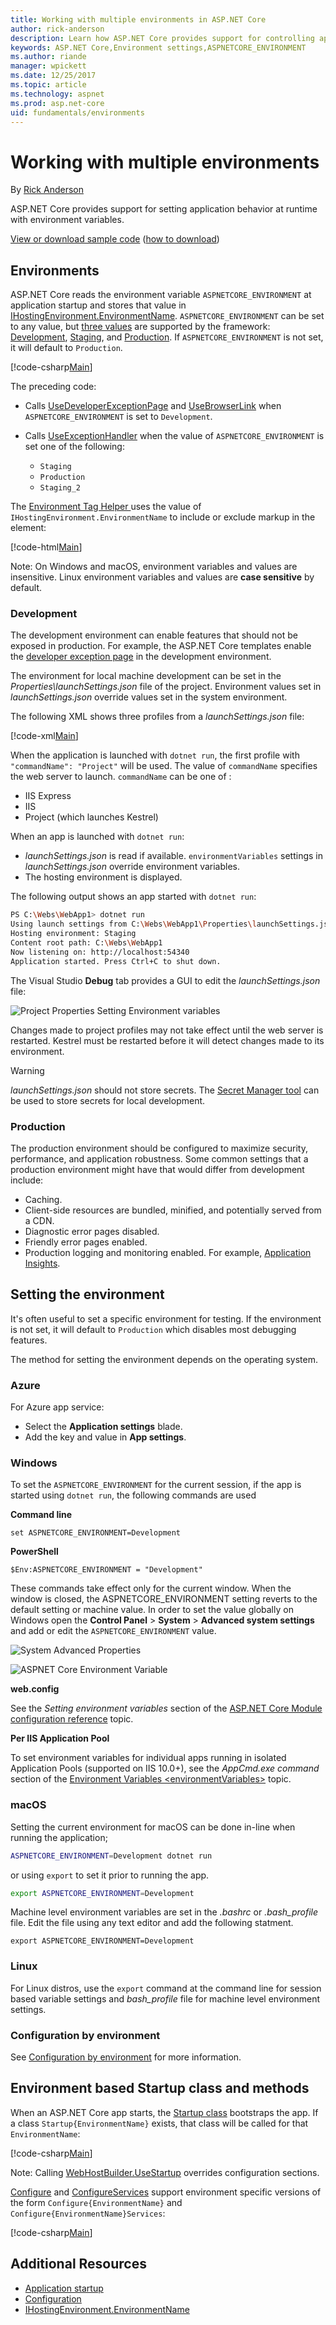 ```yaml
---
title: Working with multiple environments in ASP.NET Core
author: rick-anderson
description: Learn how ASP.NET Core provides support for controlling app behavior across multiple environments.
keywords: ASP.NET Core,Environment settings,ASPNETCORE_ENVIRONMENT
ms.author: riande
manager: wpickett
ms.date: 12/25/2017
ms.topic: article
ms.technology: aspnet
ms.prod: asp.net-core
uid: fundamentals/environments
---
```

# Working with multiple environments

By [Rick Anderson](https://twitter.com/RickAndMSFT)

ASP.NET Core provides support for setting application behavior at runtime with environment variables.

[View or download sample code](https://github.com/aspnet/Docs/tree/master/aspnetcore/fundamentals/environments/sample) ([how to download](xref:tutorials/index#how-to-download-a-sample))

## Environments

ASP.NET Core reads the environment variable `ASPNETCORE_ENVIRONMENT` at application startup and stores that value in [IHostingEnvironment.EnvironmentName](https://docs.microsoft.com/dotnet/api/microsoft.aspnetcore.hosting.ihostingenvironment.environmentname?view=aspnetcore-2.0#Microsoft_AspNetCore_Hosting_IHostingEnvironment_EnvironmentName). `ASPNETCORE_ENVIRONMENT` can be set to any value, but [three values](https://docs.microsoft.com/dotnet/api/microsoft.aspnetcore.hosting.environmentname?view=aspnetcore-2.0) are supported by the framework: [Development](https://docs.microsoft.com/dotnet/api/microsoft.aspnetcore.hosting.environmentname.development?view=aspnetcore-2.0), [Staging](https://docs.microsoft.com/dotnet/api/microsoft.aspnetcore.hosting.environmentname.staging?view=aspnetcore-2.0), and [Production](https://docs.microsoft.com/dotnet/api/microsoft.aspnetcore.hosting.environmentname.production?view=aspnetcore-2.0). If `ASPNETCORE_ENVIRONMENT` is not set, it will default to `Production`.

[!code-csharp[Main](environments/sample/WebApp1/Startup.cs?name=snippet)]

The preceding code:

* Calls [UseDeveloperExceptionPage](https://docs.microsoft.com/dotnet/api/microsoft.aspnetcore.builder.developerexceptionpageextensions.usedeveloperexceptionpage?view=aspnetcore-2.0#Microsoft_AspNetCore_Builder_DeveloperExceptionPageExtensions_UseDeveloperExceptionPage_Microsoft_AspNetCore_Builder_IApplicationBuilder_) and [UseBrowserLink](https://docs.microsoft.com/dotnet/api/microsoft.aspnetcore.builder.browserlinkextensions.usebrowserlink?view=aspnetcore-2.0#Microsoft_AspNetCore_Builder_BrowserLinkExtensions_UseBrowserLink_Microsoft_AspNetCore_Builder_IApplicationBuilder_) when `ASPNETCORE_ENVIRONMENT` is set to `Development`.
* Calls [UseExceptionHandler](https://docs.microsoft.com/dotnet/api/microsoft.aspnetcore.builder.exceptionhandlerextensions.useexceptionhandler?view=aspnetcore-2.0#Microsoft_AspNetCore_Builder_ExceptionHandlerExtensions_UseExceptionHandler_Microsoft_AspNetCore_Builder_IApplicationBuilder_) when the value of `ASPNETCORE_ENVIRONMENT` is set one of the following:

    * `Staging`
    * `Production`
    * `Staging_2`

The [Environment Tag Helper ](xref:mvc/views/tag-helpers/builtin-th/environment-tag-helper) uses the value of `IHostingEnvironment.EnvironmentName` to include or exclude markup in the element:

[!code-html[Main](environments/sample/WebApp1/Pages/About.cshtml)]

Note: On Windows and macOS, environment variables and values are insensitive. Linux environment variables and values are **case sensitive** by default.

### Development

The development environment can enable features that should not be exposed in production. For example, the ASP.NET Core templates enable the [developer exception page](xref:fundamentals/error-handling#the-developer-exception-page) in the development environment.

The environment for local machine development can be set in the *Properties\launchSettings.json* file of the project. Environment values set in *launchSettings.json* override values set in the system environment.

The following XML shows three profiles from a *launchSettings.json* file:

[!code-xml[Main](environments/sample/WebApp1/Properties/launchSettings.json?highlight=10,11,18,26)]

When the application is launched with `dotnet run`, the first profile with `"commandName": "Project"` will be used. The value of `commandName` specifies the web server to launch. `commandName` can be one of :

* IIS Express
* IIS
* Project (which launches Kestrel)

When an app is launched with `dotnet run`:

* *launchSettings.json* is read if available. `environmentVariables` settings in *launchSettings.json* override environment variables.
* The hosting environment is displayed.


The following output shows an app started with `dotnet run`:
```bash
PS C:\Webs\WebApp1> dotnet run
Using launch settings from C:\Webs\WebApp1\Properties\launchSettings.json...
Hosting environment: Staging
Content root path: C:\Webs\WebApp1
Now listening on: http://localhost:54340
Application started. Press Ctrl+C to shut down.
```

The Visual Studio **Debug** tab provides a GUI to edit the *launchSettings.json* file:

![Project Properties Setting Environment variables](environments/_static/project-properties-debug.png)

Changes made to project profiles may not take effect until the web server is restarted. Kestrel must be restarted before it will detect changes made to its environment.

>[!WARNING]
> *launchSettings.json* should not store secrets. The [Secret Manager tool](xref:security/app-secrets) can be used to store secrets for local development.

### Production

The production environment should be configured to maximize security, performance, and application robustness. Some common settings that a production environment might have that would differ from development include:

* Caching.
* Client-side resources are bundled, minified, and potentially served from a CDN.
* Diagnostic error pages disabled.
* Friendly error pages enabled.
* Production logging and monitoring enabled. For example, [Application Insights](https://azure.microsoft.com/documentation/articles/app-insights-asp-net-five/).

## Setting the environment

It's often useful to set a specific environment for testing. If the environment is not set, it will default to `Production` which disables most debugging features.

The method for setting the environment depends on the operating system.

### Azure

For Azure app service:

* Select the **Application settings** blade.
* Add the key and value in **App settings**.


### Windows
To set the `ASPNETCORE_ENVIRONMENT` for the current session, if the app is started using `dotnet run`, the following commands are used

**Command line**
```
set ASPNETCORE_ENVIRONMENT=Development
```
**PowerShell**
```
$Env:ASPNETCORE_ENVIRONMENT = "Development"
```

These commands take effect only for the current window. When the window is closed, the ASPNETCORE_ENVIRONMENT setting reverts to the default setting or machine value. In order to set the value globally on Windows open the **Control Panel** > **System** > **Advanced system settings** and add or edit the `ASPNETCORE_ENVIRONMENT` value.

![System Advanced Properties](environments/_static/systemsetting_environment.png)

![ASPNET Core Environment Variable](environments/_static/windows_aspnetcore_environment.png)


**web.config**

See the *Setting environment variables* section of the [ASP.NET Core Module configuration reference](xref:host-and-deploy/aspnet-core-module#setting-environment-variables) topic.

**Per IIS Application Pool**

To set environment variables for individual apps running in isolated Application Pools (supported on IIS 10.0+), see the *AppCmd.exe command* section of the [Environment Variables \<environmentVariables>](/iis/configuration/system.applicationHost/applicationPools/add/environmentVariables/#appcmdexe) topic.

### macOS
Setting the current environment for macOS can be done in-line when running the application;

```bash
ASPNETCORE_ENVIRONMENT=Development dotnet run
```
or using `export` to set it prior to running the app.

```bash
export ASPNETCORE_ENVIRONMENT=Development
```
Machine level environment variables are set in the *.bashrc* or *.bash_profile* file. Edit the file using any text editor and add the following statment.

```
export ASPNETCORE_ENVIRONMENT=Development
```

### Linux
For Linux distros, use the `export` command at the command line for session based variable settings and *bash_profile* file for machine level environment settings.

### Configuration by environment

See [Configuration by environment](xref:fundamentals/configuration/index#configuration-by-environment) for more information.

<a name="startup-conventions"></a>
## Environment based Startup class and methods

When an ASP.NET Core app starts, the [Startup class](xref:fundamentals/startup) bootstraps the app. If a class `Startup{EnvironmentName}` exists, that class will be called for that `EnvironmentName`:

[!code-csharp[Main](environments/sample/WebApp1/StartupDev.cs?name=snippet&highlight=1)]

Note: Calling [WebHostBuilder.UseStartup<TStartup>](https://docs.microsoft.com/dotnet/api/microsoft.aspnetcore.hosting.webhostbuilderextensions.usestartup?view=aspnetcore-2.0#Microsoft_AspNetCore_Hosting_WebHostBuilderExtensions_UseStartup__1_Microsoft_AspNetCore_Hosting_IWebHostBuilder_) overrides configuration sections.

[Configure](https://docs.microsoft.com/dotnet/api/microsoft.aspnetcore.hosting.startupbase.configure?view=aspnetcore-2.0#Microsoft_AspNetCore_Hosting_StartupBase_Configure_Microsoft_AspNetCore_Builder_IApplicationBuilder_) and [ConfigureServices](https://docs.microsoft.com/dotnet/api/microsoft.aspnetcore.hosting.startupbase.configureservices?view=aspnetcore-2.0) support environment specific versions of the form `Configure{EnvironmentName}` and `Configure{EnvironmentName}Services`:

[!code-csharp[Main](environments/sample/WebApp1/Startup.cs?name=snippet_all&highlight=15,37)]

## Additional Resources

* [Application startup](xref:fundamentals/startup)
* [Configuration](xref:fundamentals/configuration/index)
* [IHostingEnvironment.EnvironmentName](https://docs.microsoft.com/dotnet/api/microsoft.aspnetcore.hosting.ihostingenvironment.environmentname?view=aspnetcore-2.0#Microsoft_AspNetCore_Hosting_IHostingEnvironment_EnvironmentName)
